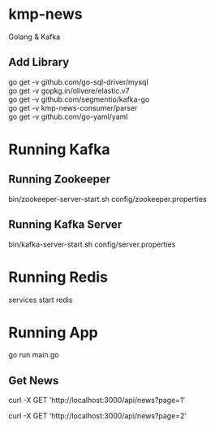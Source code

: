 # kmp-news
Golang &amp; Kafka

## Add Library
go get -v github.com/go-sql-driver/mysql  
go get -v gopkg.in/olivere/elastic.v7  
go get -v github.com/segmentio/kafka-go  
go get -v kmp-news-consumer/parser  
go get -v github.com/go-yaml/yaml  

# Running Kafka
## Running Zookeeper
bin/zookeeper-server-start.sh config/zookeeper.properties
## Running Kafka Server
bin/kafka-server-start.sh config/server.properties

# Running Redis
services start redis

# Running App
go run main.go

## Get News
curl -X GET 'http://localhost:3000/api/news?page=1'   

curl -X GET 'http://localhost:3000/api/news?page=2'   
